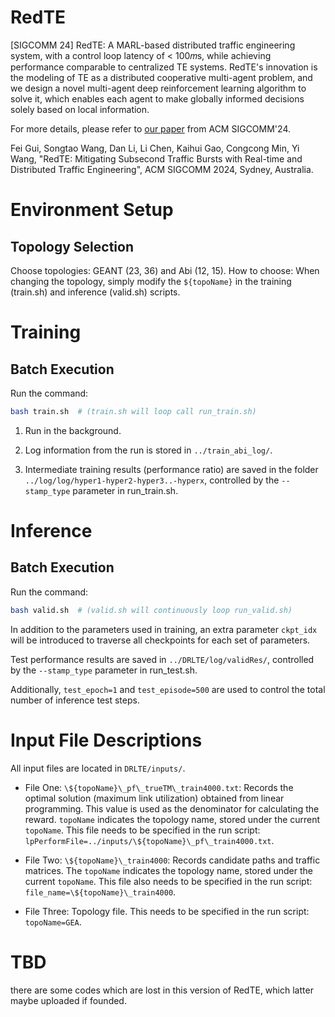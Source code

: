 # RedTE

[SIGCOMM 24] RedTE: A MARL-based distributed traffic engineering system, with a control loop latency of < 100𝑚s, while achieving performance comparable to centralized TE systems. RedTE's innovation
is the modeling of TE as a distributed cooperative multi-agent problem, and we design a novel multi-agent deep reinforcement learning
algorithm to solve it, which enables each agent to make globally informed decisions solely based on local information.

For more details, please refer to [our paper](https://cs.stanford.edu/~keithw/sigcomm2024/sigcomm24-final237-acmpaginated.pdf) from ACM SIGCOMM'24.

Fei Gui, Songtao Wang, Dan Li, Li Chen, Kaihui Gao, Congcong Min, Yi Wang, "RedTE: Mitigating Subsecond Traffic Bursts with Real-time and
Distributed Traffic Engineering", ACM SIGCOMM 2024, Sydney, Australia.

# Environment Setup

## Topology Selection

Choose topologies: GEANT (23, 36) and Abi (12, 15).
How to choose:
When changing the topology, simply modify the `${topoName}` in the training (train.sh) and inference (valid.sh) scripts.

# Training

## Batch Execution

Run the command:
```bash
bash train.sh  # (train.sh will loop call run_train.sh)
```

1) Run in the background.

2) Log information from the run is stored in `../train_abi_log/`.

3) Intermediate training results (performance ratio) are saved in the folder `../log/log/hyper1-hyper2-hyper3..-hyperx`, controlled by the `--stamp_type` parameter in run_train.sh.

# Inference

## Batch Execution

Run the command:
```bash
bash valid.sh  # (valid.sh will continuously loop run_valid.sh)
```

In addition to the parameters used in training, an extra parameter `ckpt_idx` will be introduced to traverse all checkpoints for each set of parameters.

Test performance results are saved in `../DRLTE/log/validRes/`, controlled by the `--stamp_type` parameter in run_test.sh.

Additionally, `test_epoch=1` and `test_episode=500` are used to control the total number of inference test steps.

# Input File Descriptions

All input files are located in `DRLTE/inputs/`.

* File One: 
  `\${topoName}\_pf\_trueTM\_train4000.txt`: Records the optimal solution (maximum link utilization) obtained from linear programming. This value is used as the denominator for calculating the reward. `topoName` indicates the topology name, stored under the current `topoName`.
  This file needs to be specified in the run script: `lpPerformFile=../inputs/\${topoName}\_pf\_train4000.txt`.

* File Two:
  `\${topoName}\_train4000`: Records candidate paths and traffic matrices. The `topoName` indicates the topology name, stored under the current `topoName`. 
  This file also needs to be specified in the run script: `file_name=\${topoName}\_train4000`.

* File Three: Topology file. 
  This needs to be specified in the run script: `topoName=GEA`.

# TBD
there are some codes which are lost in this version of RedTE, which latter maybe uploaded if founded.
